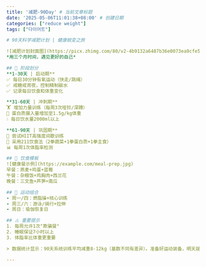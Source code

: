 ```yaml
---
title: '减肥-90Day' # 当前文章标题
date: '2025-05-06T11:01:38+08:00' # 创建日期
categories: ["reduce weight"]
tags: ["다이어트"]

# 90天科学减肥计划 | 健康蜕变之旅

![减肥计划封面图](https://picx.zhimg.com/80/v2-4b9132a6487b36e0073ea9cfe54d28eb_.jpeg)  
*用三个月时间，遇见更好的自己*

## 📅 阶段划分
**1-30天 | 启动期**  
✅ 每日30分钟有氧运动（快走/跳绳）  
✅ 戒糖戒宵夜，控制精制碳水  
✅ 记录每日饮食和体重变化  

**31-60天 | 冲刺期**  
🏋️ 增加力量训练（每周3次哑铃/深蹲）  
🥗 蛋白质摄入量增加至1.5g/kg体重  
💧 每日饮水量2000ml以上  

**61-90天 | 巩固期**  
🚴 尝试HIIT高强度间歇训练  
🥦 采用211饮食法（2拳蔬菜+1拳蛋白质+1拳主食）  
📊 每周1次体脂率检测  

## 🍱 饮食模板
![健康餐示例](https://example.com/meal-prep.jpg)  
早餐：燕麦+鸡蛋+蓝莓  
午餐：杂粮饭+鸡胸肉+西兰花  
晚餐：三文鱼+芦笋+南瓜  

## 💪 运动组合
- 周一/四：燃脂操+核心训练  
- 周三/六：游泳/骑行+拉伸  
- 周日：瑜伽恢复日  

## ⚠️ 重要提示
1. 每周允许1次"欺骗餐"  
2. 睡眠保证7小时以上  
3. 体脂率比体重更重要  

> 数据统计显示：90天系统训练平均减重8-12kg（基数不同有差异）。准备好运动装备，明天就开始你的蜕变之旅吧！🌟

---
```

